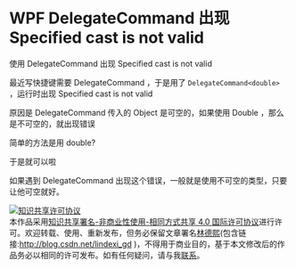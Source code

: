 # WPF DelegateCommand 出现Specified cast is not valid

使用 DelegateCommand 出现 Specified cast is not valid

<!--more-->
<!-- CreateTime:2018/2/13 17:23:03 -->


最近写快捷键需要 DelegateCommand ，于是用了 `DelegateCommand<double> ` ，运行时出现 Specified cast is not valid 

原因是 DelegateCommand 传入的 Object 是可空的，如果使用 Double ，那么是不可空的，就出现错误

简单的方法是用 double?

于是就可以啦

如果遇到 DelegateCommand 出现这个错误，一般就是使用不可空的类型，只要让他可空就好。

<a rel="license" href="http://creativecommons.org/licenses/by-nc-sa/4.0/"><img alt="知识共享许可协议" style="border-width:0" src="https://licensebuttons.net/l/by-nc-sa/4.0/88x31.png" /></a><br />本作品采用<a rel="license" href="http://creativecommons.org/licenses/by-nc-sa/4.0/">知识共享署名-非商业性使用-相同方式共享 4.0 国际许可协议</a>进行许可。欢迎转载、使用、重新发布，但务必保留文章署名[林德熙](http://blog.csdn.net/lindexi_gd)(包含链接:http://blog.csdn.net/lindexi_gd )，不得用于商业目的，基于本文修改后的作品务必以相同的许可发布。如有任何疑问，请与我[联系](mailto:lindexi_gd@163.com)。 